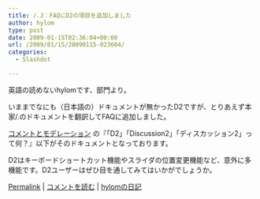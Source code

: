 ```yaml
---
title: /.J：FAQにD2の項目を追加しました
author: hylom
type: post
date: 2009-01-15T02:36:04+00:00
url: /2009/01/15/20090115-023604/
categories:
  - Slashdot

---
```

英語の読めないhylomです、部門より。

いままでなにも（日本語の）ドキュメントが無かったD2ですが、とりあえず本家/.のドキュメントを翻訳してFAQに追加しました。

  [コメントとモデレーション][1] の『「D2」「Discussion2」「ディスカッション2」って何？』以下がそのドキュメントとなっております。

D2はキーボードショートカット機能やスライダの位置変更機能など、意外に多機能です。D2ユーザーはぜひ目を通してみてはいかがでしょうか。

  [Permalink][2] |   [コメントを読む][3] |   [hylomの日記][4]

 [1]: http://slashdot.jp/faq/com-mod#cm120
 [2]: http://slashdot.jp/~hylom/journal/464423
 [3]: http://slashdot.jp/~hylom/journal/464423#acomments
 [4]: http://slashdot.jp/~hylom/journal/